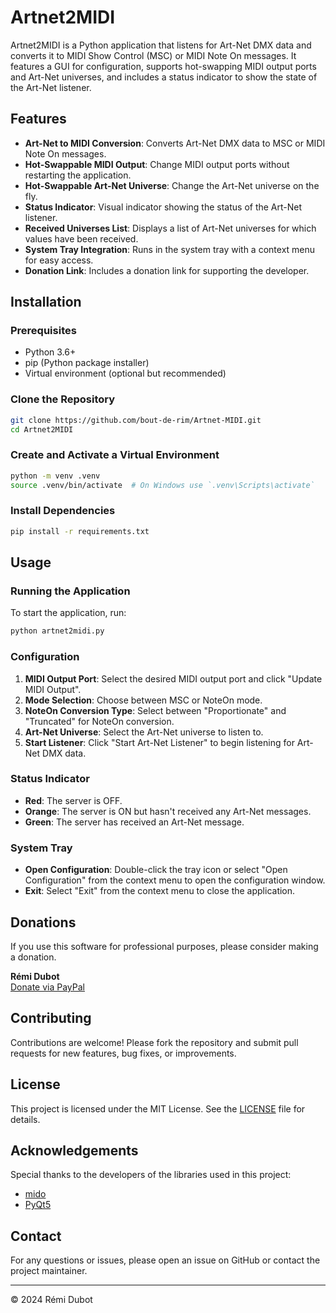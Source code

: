 
# Artnet2MIDI

Artnet2MIDI is a Python application that listens for Art-Net DMX data and converts it to MIDI Show Control (MSC) or MIDI Note On messages. It features a GUI for configuration, supports hot-swapping MIDI output ports and Art-Net universes, and includes a status indicator to show the state of the Art-Net listener.

## Features

- **Art-Net to MIDI Conversion**: Converts Art-Net DMX data to MSC or MIDI Note On messages.
- **Hot-Swappable MIDI Output**: Change MIDI output ports without restarting the application.
- **Hot-Swappable Art-Net Universe**: Change the Art-Net universe on the fly.
- **Status Indicator**: Visual indicator showing the status of the Art-Net listener.
- **Received Universes List**: Displays a list of Art-Net universes for which values have been received.
- **System Tray Integration**: Runs in the system tray with a context menu for easy access.
- **Donation Link**: Includes a donation link for supporting the developer.

## Installation

### Prerequisites

- Python 3.6+
- pip (Python package installer)
- Virtual environment (optional but recommended)

### Clone the Repository

```sh
git clone https://github.com/bout-de-rim/Artnet-MIDI.git
cd Artnet2MIDI
```

### Create and Activate a Virtual Environment

```sh
python -m venv .venv
source .venv/bin/activate  # On Windows use `.venv\Scripts\activate`
```

### Install Dependencies

```sh
pip install -r requirements.txt
```

## Usage

### Running the Application

To start the application, run:

```sh
python artnet2midi.py
```

### Configuration

1. **MIDI Output Port**: Select the desired MIDI output port and click "Update MIDI Output".
2. **Mode Selection**: Choose between MSC or NoteOn mode.
3. **NoteOn Conversion Type**: Select between "Proportionate" and "Truncated" for NoteOn conversion.
4. **Art-Net Universe**: Select the Art-Net universe to listen to.
5. **Start Listener**: Click "Start Art-Net Listener" to begin listening for Art-Net DMX data.

### Status Indicator

- **Red**: The server is OFF.
- **Orange**: The server is ON but hasn't received any Art-Net messages.
- **Green**: The server has received an Art-Net message.

### System Tray

- **Open Configuration**: Double-click the tray icon or select "Open Configuration" from the context menu to open the configuration window.
- **Exit**: Select "Exit" from the context menu to close the application.

## Donations

If you use this software for professional purposes, please consider making a donation.

**Rémi Dubot**  
[Donate via PayPal](https://paypal.me/Rdbt82)

## Contributing

Contributions are welcome! Please fork the repository and submit pull requests for new features, bug fixes, or improvements.

## License

This project is licensed under the MIT License. See the [LICENSE](LICENSE) file for details.

## Acknowledgements

Special thanks to the developers of the libraries used in this project:

- [mido](https://github.com/mido/mido)
- [PyQt5](https://www.riverbankcomputing.com/software/pyqt/intro)

## Contact

For any questions or issues, please open an issue on GitHub or contact the project maintainer.

---

© 2024 Rémi Dubot
